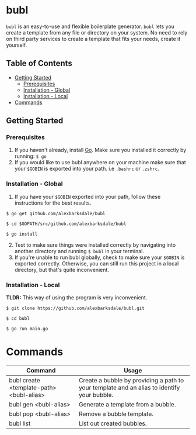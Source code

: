 # bubl
`bubl` is an easy-to-use and flexible boilerplate generator. `bubl` lets you create a template from any file or directory on your system. No need to rely on third party services to create a template that fits your needs, create it yourself.

## Table of Contents
* [Getting Started](#getting-started)
  * [Prerequisites](#prereq)
  * [Installation - Global](#installation-global)
  * [Installation - Local](#installation-local)
* [Commands](#commands)

## Getting Started
<a name="prereq"></a>
### Prerequisites
1. If you haven't already, install [Go](https://golang.org/). Make sure you installed it correctly by running: `$ go`
2. If you would like to use bubl anywhere on your machine make sure that your `$GOBIN` is exported into your path. i.e `.bashrc` or  `.zshrc`.

<a name="installation-global"></a>
### Installation - Global
1. If you have your `$GOBIN` exported into your path, follow these instructions for the best results.
  
```
$ go get github.com/alexbarksdale/bubl

$ cd $GOPATH/src/github.com/alexbarksdale/bubl

$ go install
```
2. Test to make sure things were installed correctly by navigating into another directory and running `$ bubl` in your terminal.
3. If you're unable to run bubl globally, check to make sure your `$GOBIN` is exported correctly. Otherwise, you can still run this project in a local directory, but that's quite inconvenient.

<a name="installation-local"></a>
### Installation - Local
**TLDR:** This way of using the program is very inconvenient.
  
```
$ git clone https://github.com/alexbarksdale/bubl.git

$ cd bubl

$ go run main.go
```



<a name="commands"></a>
# Commands

| Command                                  | Usage                                                                                        |
|--------------------------------------------|----------------------------------------------------------------------------------------------|
| bubl create <template\-path> <bubl\-alias> | Create a bubble by providing a path to your template and an alias to identify your bubble\.  |
| bubl gen <bubl\-alias>                     | Generate a template from a bubble\.                                                          |
| bubl pop <bubl\-alias>                     | Remove a bubble template\.                                                                   |
| bubl list                                  | List out created bubbles\.                                                                   |
                                                                        
